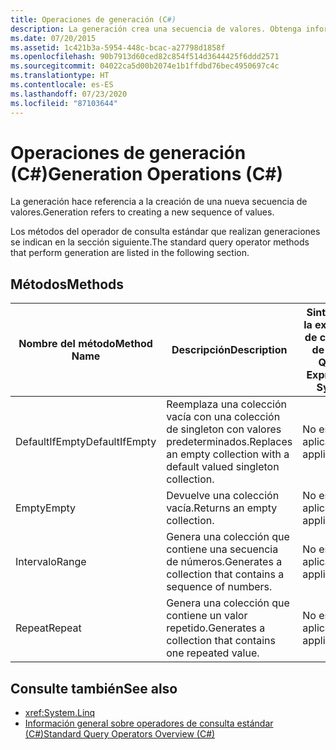```yaml
---
title: Operaciones de generación (C#)
description: La generación crea una secuencia de valores. Obtenga información sobre los métodos de operador de consulta estándar de LINQ en C# que realizan la generación.
ms.date: 07/20/2015
ms.assetid: 1c421b3a-5954-448c-bcac-a27798d1858f
ms.openlocfilehash: 90b7913d60ced82c854f514d3644425f6ddd2571
ms.sourcegitcommit: 04022ca5d00b2074e1b1ffdbd76bec4950697c4c
ms.translationtype: HT
ms.contentlocale: es-ES
ms.lasthandoff: 07/23/2020
ms.locfileid: "87103644"
---
```

# <a name="generation-operations-c"></a><span data-ttu-id="ebdbc-104">Operaciones de generación (C#)</span><span class="sxs-lookup"><span data-stu-id="ebdbc-104">Generation Operations (C#)</span></span>
<span data-ttu-id="ebdbc-105">La generación hace referencia a la creación de una nueva secuencia de valores.</span><span class="sxs-lookup"><span data-stu-id="ebdbc-105">Generation refers to creating a new sequence of values.</span></span>  
  
 <span data-ttu-id="ebdbc-106">Los métodos del operador de consulta estándar que realizan generaciones se indican en la sección siguiente.</span><span class="sxs-lookup"><span data-stu-id="ebdbc-106">The standard query operator methods that perform generation are listed in the following section.</span></span>  
  
## <a name="methods"></a><span data-ttu-id="ebdbc-107">Métodos</span><span class="sxs-lookup"><span data-stu-id="ebdbc-107">Methods</span></span>  
  
|<span data-ttu-id="ebdbc-108">Nombre del método</span><span class="sxs-lookup"><span data-stu-id="ebdbc-108">Method Name</span></span>|<span data-ttu-id="ebdbc-109">Descripción</span><span class="sxs-lookup"><span data-stu-id="ebdbc-109">Description</span></span>|<span data-ttu-id="ebdbc-110">Sintaxis de la expresión de consulta de C#</span><span class="sxs-lookup"><span data-stu-id="ebdbc-110">C# Query Expression Syntax</span></span>|<span data-ttu-id="ebdbc-111">Más información</span><span class="sxs-lookup"><span data-stu-id="ebdbc-111">More Information</span></span>|  
|-----------------|-----------------|---------------------------------|----------------------|  
|<span data-ttu-id="ebdbc-112">DefaultIfEmpty</span><span class="sxs-lookup"><span data-stu-id="ebdbc-112">DefaultIfEmpty</span></span>|<span data-ttu-id="ebdbc-113">Reemplaza una colección vacía con una colección de singleton con valores predeterminados.</span><span class="sxs-lookup"><span data-stu-id="ebdbc-113">Replaces an empty collection with a default valued singleton collection.</span></span>|<span data-ttu-id="ebdbc-114">No es aplicable.</span><span class="sxs-lookup"><span data-stu-id="ebdbc-114">Not applicable.</span></span>|<xref:System.Linq.Enumerable.DefaultIfEmpty%2A?displayProperty=nameWithType><br /><br /> <xref:System.Linq.Queryable.DefaultIfEmpty%2A?displayProperty=nameWithType>|  
|<span data-ttu-id="ebdbc-115">Empty</span><span class="sxs-lookup"><span data-stu-id="ebdbc-115">Empty</span></span>|<span data-ttu-id="ebdbc-116">Devuelve una colección vacía.</span><span class="sxs-lookup"><span data-stu-id="ebdbc-116">Returns an empty collection.</span></span>|<span data-ttu-id="ebdbc-117">No es aplicable.</span><span class="sxs-lookup"><span data-stu-id="ebdbc-117">Not applicable.</span></span>|<xref:System.Linq.Enumerable.Empty%2A?displayProperty=nameWithType>|  
|<span data-ttu-id="ebdbc-118">Intervalo</span><span class="sxs-lookup"><span data-stu-id="ebdbc-118">Range</span></span>|<span data-ttu-id="ebdbc-119">Genera una colección que contiene una secuencia de números.</span><span class="sxs-lookup"><span data-stu-id="ebdbc-119">Generates a collection that contains a sequence of numbers.</span></span>|<span data-ttu-id="ebdbc-120">No es aplicable.</span><span class="sxs-lookup"><span data-stu-id="ebdbc-120">Not applicable.</span></span>|<xref:System.Linq.Enumerable.Range%2A?displayProperty=nameWithType>|  
|<span data-ttu-id="ebdbc-121">Repeat</span><span class="sxs-lookup"><span data-stu-id="ebdbc-121">Repeat</span></span>|<span data-ttu-id="ebdbc-122">Genera una colección que contiene un valor repetido.</span><span class="sxs-lookup"><span data-stu-id="ebdbc-122">Generates a collection that contains one repeated value.</span></span>|<span data-ttu-id="ebdbc-123">No es aplicable.</span><span class="sxs-lookup"><span data-stu-id="ebdbc-123">Not applicable.</span></span>|<xref:System.Linq.Enumerable.Repeat%2A?displayProperty=nameWithType>|  
  
## <a name="see-also"></a><span data-ttu-id="ebdbc-124">Consulte también</span><span class="sxs-lookup"><span data-stu-id="ebdbc-124">See also</span></span>

- <xref:System.Linq>
- [<span data-ttu-id="ebdbc-125">Información general sobre operadores de consulta estándar (C#)</span><span class="sxs-lookup"><span data-stu-id="ebdbc-125">Standard Query Operators Overview (C#)</span></span>](./standard-query-operators-overview.md)
